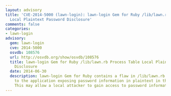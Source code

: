```yaml
---
layout: advisory
title: 'CVE-2014-5000 (lawn-login): lawn-login Gem for Ruby /lib/lawn.rb Process Table
  Local Plaintext Password Disclosure'
comments: false
categories:
- lawn-login
advisory:
  gem: lawn-login
  cve: 2014-5000
  osvdb: 108576
  url: http://osvdb.org/show/osvdb/108576
  title: lawn-login Gem for Ruby /lib/lawn.rb Process Table Local Plaintext Password
    Disclosure
  date: 2014-06-30
  description: lawn-login Gem for Ruby contains a flaw in /lib/lawn.rb that is due
    to the application exposing password information in plaintext in the process table.
    This may allow a local attacker to gain access to password information.
---
```

